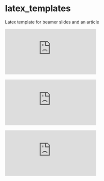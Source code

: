 # latex_templates
Latex template for beamer slides and an article

![Model View Controller](https://github.com/voklymchuk/latex_templates/blob/master/beamer_slides_template.pdf)


![some discription](https://github.com/voklymchuk/latex_templates/blob/master/beamer_slides_template.pdf "some discription")

![alt text](https://github.com/voklymchuk/latex_templates/blob/master/beamer_slides_template.pdf)
